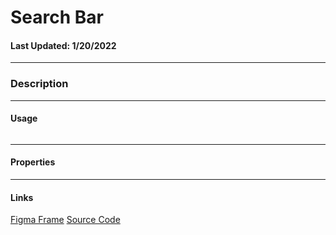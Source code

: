 # Search Bar
#### Last Updated: 1/20/2022
--------------------

### Description 

--------------------

#### Usage 

~~~

~~~

------------------

#### Properties

------------------

#### Links
[Figma Frame]()
[Source Code]()